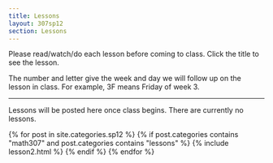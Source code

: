 ```yaml
---
title: Lessons
layout: 307sp12
section: Lessons
---
```


Please read/watch/do each lesson before coming to class. Click the title to see the lesson.

The number and letter give the week and day we will follow up on the lesson in class. For example, 3F means Friday of week 3.

<hr class="separator">

Lessons will be posted here once class begins. There are currently no lessons.

{% for post in site.categories.sp12 %}
{% if post.categories contains "math307" and post.categories contains "lessons" %}
{% include lesson2.html %}
{% endif %}
{% endfor %}
